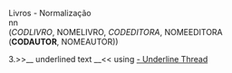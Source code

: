 Livros - Normalização  
nn  
(_CODLIVRO_, NOMELIVRO, _CODEDITORA_, NOMEEDITORA  
(__CODAUTOR__, NOMEAUTOR))  


3.>>__ underlined text __<< using <u> - Underline Thread

